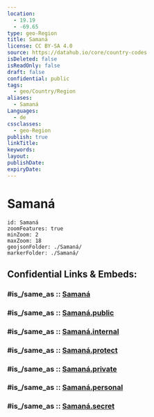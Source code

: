 ```yaml
---
location:
  - 19.19
  - -69.65
type: geo-Region
title: Samaná
license: CC BY-SA 4.0
source: https://datahub.io/core/country-codes
isDeleted: false
isReadOnly: false
draft: false
confidential: public
tags:
  - geo/Country/Region
aliases:
  - Samaná
Languages:
  - de
cssclasses:
  - geo-Region
publish: true
linkTitle:
keywords:
layout:
publishDate:
expiryDate:
---
```


# Samaná

```leaflet
id: Samaná
zoomFeatures: true 
minZoom: 2 
maxZoom: 18
geojsonFolder: ./Samaná/
markerFolder: ./Samaná/
```


## Confidential Links & Embeds: 

### #is_/same_as :: [Samaná](/_Standards/Earth/Continent/America~Caribbean/Dominican_Rep/provinces~Dominican_Rep/Samaná.md) 

### #is_/same_as :: [Samaná.public](/_public/Earth/Continent/America~Caribbean/Dominican_Rep/provinces~Dominican_Rep/Samaná.public.md) 

### #is_/same_as :: [Samaná.internal](/_internal/Earth/Continent/America~Caribbean/Dominican_Rep/provinces~Dominican_Rep/Samaná.internal.md) 

### #is_/same_as :: [Samaná.protect](/_protect/Earth/Continent/America~Caribbean/Dominican_Rep/provinces~Dominican_Rep/Samaná.protect.md) 

### #is_/same_as :: [Samaná.private](/_private/Earth/Continent/America~Caribbean/Dominican_Rep/provinces~Dominican_Rep/Samaná.private.md) 

### #is_/same_as :: [Samaná.personal](/_personal/Earth/Continent/America~Caribbean/Dominican_Rep/provinces~Dominican_Rep/Samaná.personal.md) 

### #is_/same_as :: [Samaná.secret](/_secret/Earth/Continent/America~Caribbean/Dominican_Rep/provinces~Dominican_Rep/Samaná.secret.md)

